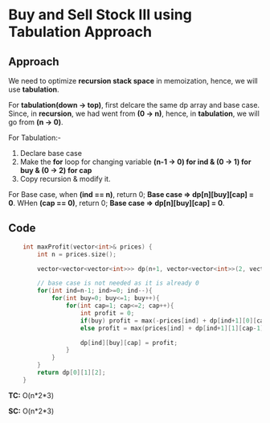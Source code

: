 # Buy and Sell Stock III using Tabulation Approach

## Approach

We need to optimize **recursion stack space** in memoization, hence, we will use **tabulation**.

For **tabulation(down -> top)**, first delcare the same dp array and base case. Since, in **recursion**, we had went from **(0 -> n)**, hence, in **tabulation**, we will go from **(n -> 0)**.

For Tabulation:-

1. Declare base case
2. Make the **for** loop for changing variable **(n-1 -> 0) for ind & (0 -> 1) for buy & (0 -> 2) for cap**
3. Copy recursion & modify it.

For Base case, when **(ind == n)**, return 0; **Base case => dp[n][buy][cap] = 0**. WHen **(cap == 0)**, return 0; **Base case => dp[n][buy][cap] = 0**.

## Code

```c++
    int maxProfit(vector<int>& prices) {
        int n = prices.size();

        vector<vector<vector<int>>> dp(n+1, vector<vector<int>>(2, vector<int>(3, 0)));

        // base case is not needed as it is already 0
        for(int ind=n-1; ind>=0; ind--){
            for(int buy=0; buy<=1; buy++){
                for(int cap=1; cap<=2; cap++){
                    int profit = 0;
                    if(buy) profit = max(-prices[ind] + dp[ind+1][0][cap], 0 + dp[ind+1][1][cap]);
                    else profit = max(prices[ind] + dp[ind+1][1][cap-1], 0 + dp[ind+1][0][cap]);

                    dp[ind][buy][cap] = profit;
                }
            }
        }
        return dp[0][1][2];
    }
```

**TC:** O(n\*2\*3)

**SC:** O(n\*2\*3)
